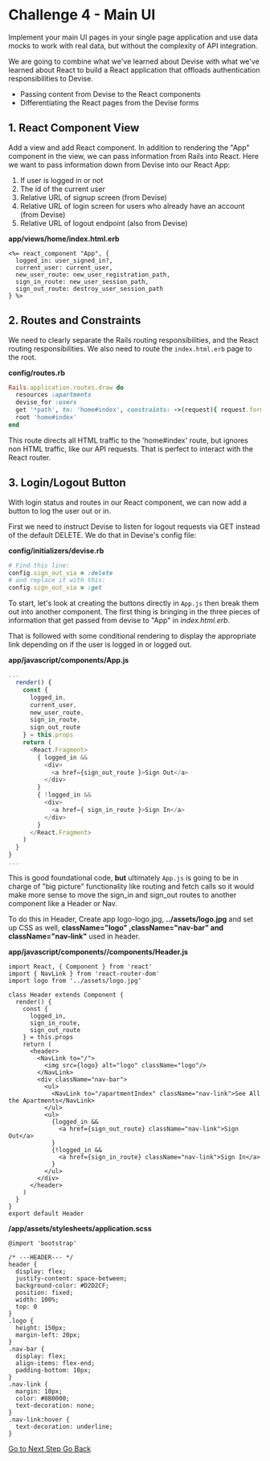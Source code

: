 # Challenge 4 - Main UI
Implement your main UI pages in your single page application and use data mocks to work with real data, but without the complexity of API integration.

We are going to combine what we've learned about Devise with what we've learned about React to build a React application that offloads authentication responsibilities to Devise.
- Passing content from Devise to the React components
- Differentiating the React pages from the Devise forms

## 1. React Component View
Add a view and add React component. In addition to rendering the "App" component in the view, we can pass information from Rails into React. Here we want to pass information down from Devise into our React App:
1. If user is logged in or not
2. The id of the current user
3. Relative URL of signup screen (from Devise)
2. Relative URL of login screen for users who already have an account (from Devise)
3. Relative URL of logout endpoint (also from Devise)

**app/views/home/index.html.erb**
```
<%= react_component "App", {
  logged_in: user_signed_in?,
  current_user: current_user,
  new_user_route: new_user_registration_path,
  sign_in_route: new_user_session_path,
  sign_out_route: destroy_user_session_path
} %>
```
## 2. Routes and Constraints
We need to clearly separate the Rails routing responsibilities, and the React routing responsibilities. We also need to route the `index.html.erb` page to the root.

**config/routes.rb**
```ruby
Rails.application.routes.draw do
  resources :apartments
  devise_for :users
  get '*path', to: 'home#index', constraints: ->(request){ request.format.html? }
  root 'home#index'
end
```
This route directs all HTML traffic to the 'home#index' route, but ignores non HTML traffic, like our API requests. That is perfect to interact with the React router.

## 3. Login/Logout Button
With login status and routes in our React component, we can now add a button to log the user out or in.

First we need to instruct Devise to listen for logout requests via GET instead of the default DELETE. We do that in Devise's config file:

**config/initializers/devise.rb**
```ruby
# Find this line:
config.sign_out_via = :delete
# and replace it with this:
config.sign_out_via = :get
```

To start, let's look at creating the buttons directly in `App.js` then break them out into another component. The first thing is bringing in the three pieces of information that get passed from devise to "App" in *index.html.erb*.

That is followed with some conditional rendering to display the appropriate link depending on if the user is logged in or logged out.

**app/javascript/components/App.js**
```javascript
...
  render() {
    const {
      logged_in,
      current_user,
      new_user_route,
      sign_in_route,
      sign_out_route
    } = this.props
    return (
      <React.Fragment>
        { logged_in &&
          <div>
            <a href={sign_out_route }>Sign Out</a>
          </div>
        }
        { !logged_in &&
          <div>
            <a href={ sign_in_route }>Sign In</a>
          </div>
        }
      </React.Fragment>
    )
  }
}
...
```

This is good foundational code, **but** ultimately `App.js` is going to be in charge of "big picture" functionality like routing and fetch calls so it would make more sense to move the sign_in and sign_out routes to another component like a Header or Nav.

To do this in Header, Create app logo-logo.jpg, **../assets/logo.jpg** and set up CSS as well, **className="logo" ,className="nav-bar" and className="nav-link"** used in header.

**app/javascript/components//components/Header.js**
```
import React, { Component } from 'react'
import { NavLink } from 'react-router-dom'
import logo from '../assets/logo.jpg'

class Header extends Component {
  render() {
    const {
      logged_in,
      sign_in_route,
      sign_out_route
    } = this.props
    return (
      <header>
        <NavLink to="/">
          <img src={logo} alt="logo" className="logo"/>
        </NavLink>
        <div className="nav-bar">
          <ul>
            <NavLink to="/apartmentIndex" className="nav-link">See All the Apartments</NavLink>
          </ul>
          <ul>
            {logged_in &&
              <a href={sign_out_route} className="nav-link">Sign Out</a>
            }
            {!logged_in &&
              <a href={sign_in_route} className="nav-link">Sign In</a>
            }
          </ul>
        </div>
      </header>
    )
  }
}
export default Header
```
**/app/assets/stylesheets/application.scss** 
```
@import 'bootstrap'

/* ---HEADER--- */
header {
  display: flex;
  justify-content: space-between;
  background-color: #D2D2CF;
  position: fixed;
  width: 100%;
  top: 0
}
.logo {
  height: 150px;
  margin-left: 20px;
}
.nav-bar {
  display: flex;
  align-items: flex-end;
  padding-bottom: 10px;
}
.nav-link {
  margin: 10px;
  color: #8B0000;
  text-decoration: none;
}
.nav-link:hover {
  text-decoration: underline;
}
```


[ Go to Next Step ](https://github.com/yanxu2021/ApartmentUs/blob/main/README.md)
[ Go Back ](https://github.com/yanxu2021/ApartmentUs/blob/main/README.md)
